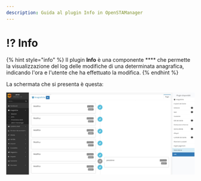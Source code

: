 ```yaml
---
description: Guida al plugin Info in OpenSTAManager
---
```


# ⁉ Info

{% hint style="info" %}
Il plugin **Info** è una componente **** che permette la visualizzazione del log delle modifiche di una determinata anagrafica, indicando l'ora e l'utente che ha effettuato la modifica.
{% endhint %}

La schermata che si presenta è questa:

![](<../../../.gitbook/assets/image (22) (1) (1) (1).png>)
